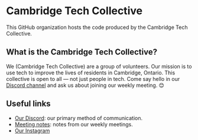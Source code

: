 # Cambridge Tech Collective

This GitHub organization hosts the code produced by the Cambridge Tech Collective.

## What is the Cambridge Tech Collective?

We (Cambridge Tech Collective) are a group of volunteers.
Our mission is to use tech to improve the lives of residents in Cambridge, Ontario.
This collective is open to all — not just people in tech.
Come say hello in our [Discord channel](https://discord.com/channels/1153758424098676806) and ask us about joining our weekly meeting. 😊

## Useful links

* [Our Discord](https://discord.com/channels/1153758424098676806): our primary method of communication.
* [Meeting notes](https://docs.google.com/document/d/138NlUdS6RJPPN1ORCghiLpicjxQzGzutZfXcx--tuYA/edit?usp=sharing): notes from our weekly meetings.
* [Our Instagram](https://www.instagram.com/cambridgetechcollective/)
